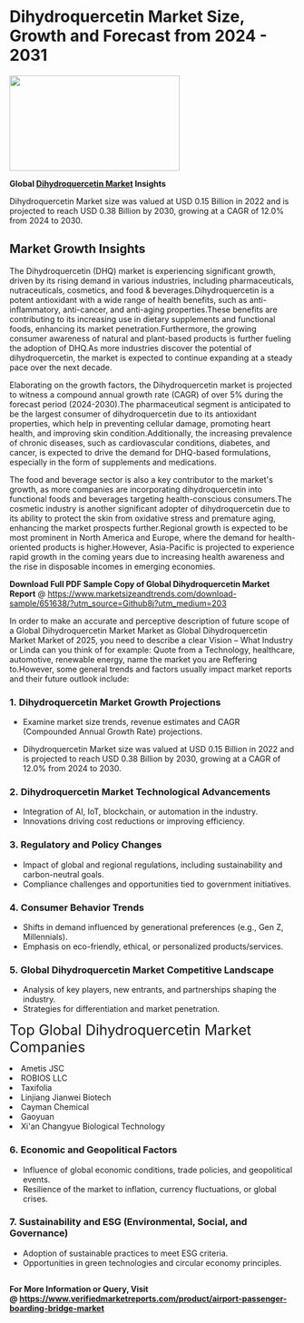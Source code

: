 <H1>Dihydroquercetin Market Size, Growth and Forecast from 2024 - 2031</H1><img class="aligncenter size-medium wp-image-584254" src="https://thirdeyenews.in/wp-content/uploads/2024/09/Global-Market-Research-300x168.jpeg" alt="" width="300" height="168" /><p><strong>Global&nbsp;<a href="https://www.marketsizeandtrends.com/download-sample/651638/?utm_source=Github8j?utm_medium=203">Dihydroquercetin Market</a> Insights</strong></p><p>Dihydroquercetin Market size was valued at USD 0.15 Billion in 2022 and is projected to reach USD 0.38 Billion by 2030, growing at a CAGR of 12.0% from 2024 to 2030.</p><p><h2>Market Growth Insights</h2> <p>The Dihydroquercetin (DHQ) market is experiencing significant growth, driven by its rising demand in various industries, including pharmaceuticals, nutraceuticals, cosmetics, and food & beverages.Dihydroquercetin is a potent antioxidant with a wide range of health benefits, such as anti-inflammatory, anti-cancer, and anti-aging properties.These benefits are contributing to its increasing use in dietary supplements and functional foods, enhancing its market penetration.Furthermore, the growing consumer awareness of natural and plant-based products is further fueling the adoption of DHQ.As more industries discover the potential of dihydroquercetin, the market is expected to continue expanding at a steady pace over the next decade.</p> <p>Elaborating on the growth factors, the Dihydroquercetin market is projected to witness a compound annual growth rate (CAGR) of over 5% during the forecast period (2024-2030).The pharmaceutical segment is anticipated to be the largest consumer of dihydroquercetin due to its antioxidant properties, which help in preventing cellular damage, promoting heart health, and improving skin condition.Additionally, the increasing prevalence of chronic diseases, such as cardiovascular conditions, diabetes, and cancer, is expected to drive the demand for DHQ-based formulations, especially in the form of supplements and medications.</p> <p>The food and beverage sector is also a key contributor to the market's growth, as more companies are incorporating dihydroquercetin into functional foods and beverages targeting health-conscious consumers.The cosmetic industry is another significant adopter of dihydroquercetin due to its ability to protect the skin from oxidative stress and premature aging, enhancing the market prospects further.Regional growth is expected to be most prominent in North America and Europe, where the demand for health-oriented products is higher.However, Asia-Pacific is projected to experience rapid growth in the coming years due to increasing health awareness and the rise in disposable incomes in emerging economies.</p> <p><span class=""><strong>Download Full PDF Sample Copy of Global Dihydroquercetin Market Report</strong> @ <a href="https://www.marketsizeandtrends.com/download-sample/651638/?utm_source=Github8j?utm_medium=203" target="_blank">https://www.marketsizeandtrends.com/download-sample/651638/?utm_source=Github8j?utm_medium=203</a></span></p><p>In order to make an accurate and perceptive description of future scope of a Global&nbsp;Dihydroquercetin Market Market as Global&nbsp;Dihydroquercetin Market Market of 2025, you need to describe a clear Vision &ndash; What Industry or Linda can you think of for example: Quote from a Technology, healthcare, automotive, renewable energy, name the market you are Reffering to.However, some general trends and factors usually impact market reports and their future outlook include:</p><h3>1.&nbsp;<strong>Dihydroquercetin Market Growth Projections</strong></h3><ul><li>Examine market size trends, revenue estimates and CAGR (Compounded Annual Growth Rate) projections.</li><li><p>Dihydroquercetin Market size was valued at USD 0.15 Billion in 2022 and is projected to reach USD 0.38 Billion by 2030, growing at a CAGR of 12.0% from 2024 to 2030.</p></li></ul><h3>2.&nbsp;<strong>Dihydroquercetin Market Technological Advancements</strong></h3><ul><li>Integration of AI, IoT, blockchain, or automation in the industry.</li><li>Innovations driving cost reductions or improving efficiency.</li></ul><h3>3.&nbsp;<strong>Regulatory and Policy Changes</strong></h3><ul><li>Impact of global and regional regulations, including sustainability and carbon-neutral goals.</li><li>Compliance challenges and opportunities tied to government initiatives.</li></ul><h3>4.&nbsp;<strong>Consumer Behavior Trends</strong></h3><ul><li>Shifts in demand influenced by generational preferences (e.g., Gen Z, Millennials).</li><li>Emphasis on eco-friendly, ethical, or personalized products/services.</li></ul><h3>5.&nbsp;<strong>Global Dihydroquercetin Market Competitive Landscape</strong></h3><ul><li>Analysis of key players, new entrants, and partnerships shaping the industry.</li><li>Strategies for differentiation and market penetration.</li></ul><p data-pm-slice="1 1 []"><span style="color: inherit; font-family: inherit; font-size: 25px;">Top Global Dihydroquercetin Market Companies</span></p><div class="" data-test-id=""><p><li>Ametis JSC</li><li> ROBIOS LLC</li><li> Taxifolia</li><li> Linjiang Jianwei Biotech</li><li> Cayman Chemical</li><li> Gaoyuan</li><li> Xi'an Changyue Biological Technology</li></p></div><h3>6.&nbsp;<strong>Economic and Geopolitical Factors</strong></h3><ul><li>Influence of global economic conditions, trade policies, and geopolitical events.</li><li>Resilience of the market to inflation, currency fluctuations, or global crises.</li></ul><h3>7.&nbsp;<strong>Sustainability and ESG (Environmental, Social, and Governance)</strong></h3><ul><li>Adoption of sustainable practices to meet ESG criteria.</li><li>Opportunities in green technologies and circular economy principles.</li></ul><h2><strong style="font-size: 14px;">For More Information or Query, Visit @&nbsp;</strong><a style="background-color: #ffffff; font-size: 14px;" href="https://www.marketsizeandtrends.com/report/dihydroquercetin-market/" target="_blank">https://www.verifiedmarketreports.com/product/airport-passenger-boarding-bridge-market</a></h2>
